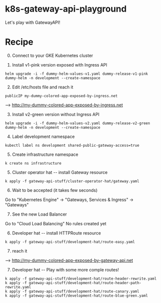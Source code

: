 # k8s-gateway-api-playground
Let's play with GatewayAPI!

# Recipe

0. Connect to your GKE Kubernetes cluster

1. Install v1-pink version exposed with Ingress API
```
helm upgrade -i -f dummy-helm-values-v1.yaml dummy-release-v1-pink dummy-helm -n development --create-namespace
```
2. Edit /etc/hosts file and reach it
```
publicIP my-dummy-colored-app-exposed-by-ingress.net
```

--> http://my-dummy-colored-app-exposed-by-ingress.net


3. Install v2-green version without Ingress API
```
helm upgrade -i -f dummy-helm-values-v2.yaml dummy-release-v2-green dummy-helm -n development --create-namespace
```

4. Label development namespace

```
kubectl label ns development shared-public-gateway-access=true
```

5. Create infrastructure namespace
```
k create ns infrastructure
```

5. Cluster operator hat -- install Gateway resource

```
k apply -f gateway-api-stuff/cluster-operator-hat/gateway.yaml
```

6. Wait to be accepted (it takes few seconds)

Go to "Kubernetes Engine" -> "Gateways, Services & Ingress" -> "Gateways"

7. See the new Load Balancer 

Go to "Cloud Load Balancing"
No rules created yet

6. Developer hat -- install HTTPRoute resource

```
k apply -f gateway-api-stuff/development-hat/route-easy.yaml
```

7.  reach it

--> http://my-dummy-colored-app-exposed-by-gateway-api.net


7. Developer hat --  Play with some more comple routes!
```
k apply -f gateway-api-stuff/development-hat/route-header-rewrite.yaml
k apply -f gateway-api-stuff/development-hat/route-header-path-rewrite.yaml
k apply -f gateway-api-stuff/development-hat/route-canary.yaml
k apply -f gateway-api-stuff/development-hat/route-blue-green.yaml
```